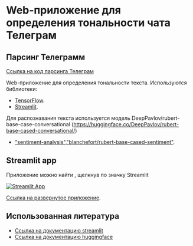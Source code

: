 # Web-приложение для определения тональности чата Телеграм

## Парсинг Телеграмм

[Ссылка на код парсинга Телеграм](https://github.com/smirnovaanastasia1234/Te/blob/main/pars_teleg.py )

Web-приложение для определения тональности текста. Используются библиотеки:

- [TensorFlow](https://www.tensorflow.org/).
- [Streamlit](https://streamlit.io/).

Для распознавания текста используется модель DeepPavlov/rubert-base-case-conversational (https://huggingface.co/DeepPavlov/rubert-base-cased-conversational/)

- ["sentiment-analysis","blanchefort/rubert-base-cased-sentiment"](https://huggingface.co/DeepPavlov/rubert-base-cased-conversational/).

## Streamlit app

Приложение можно найти , щелкнув по значку Streamlit

[![Streamlit App](https://static.streamlit.io/badges/streamlit_badge_black_white.svg)](https://smirnovaanastasia1234-te-hello-tseu9h.streamlit.app/)

[Ссылка на развернутое приложение](https://smirnovaanastasia1234-te-hello-tseu9h.streamlit.app/).

## Использованная литература
* [Ссылка на документацию streamlit](https://docs.streamlit.io/)
* [Ссылка на документацию huggingface](https://huggingface.co/blanchefort/rubert-base-cased-sentiment)
